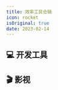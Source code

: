 ```yaml
---
title: 效率工具合辑
icon: rocket
isOriginal: true
date: 2023-02-14
---
```


## 💻 开发工具
<SiteInfo
name="JetBrains"
desc="软件开发人员和团队的必备工具"
url="https://www.jetbrains.com/"
logo="https://img1.baidu.com/it/u=2937989043,2262658553&fm=253&fmt=auto&app=138&f=PNG?w=500&h=576"
preview="https://img0.baidu.com/it/u=492232502,3780869444&fm=253&fmt=auto&app=138&f=JPEG?w=709&h=500"
/>

<SiteInfo
name="JSON CRACK"
desc="JSON 在线预览工具"
url="https://jsoncrack.com/editor"
logo="https://jsoncrack.com/assets/icon.png"
preview="https://pbs.twimg.com/media/FRXc1CGWQAcpZes?format=jpg&name=medium"
/>

## 🎬 影视

<SiteInfo
name="唐人街影院"
desc="影视网站"
url="https://www.tangrenjie.tv/"
logo="https://www.tangrenjie.tv/upload/vod/20230113-1/cdb1cf14cc3393ba796c3baff5d4731f.jpg"
preview="https://www.tangrenjie.tv/upload/vod/20230113-1/cdb1cf14cc3393ba796c3baff5d4731f.jpg"
/>

<SiteInfo
name="悟空影视"
desc="影视网站"
url="https://wukongshipin.com/"
logo="https://wukongshipin.com/images/wukong_logo.png"
preview="https://images.weserv.nl/?w=200&url=https://img9.doubanio.com/view/photo/s_ratio_poster/public/p2874884072.jpg"
/>